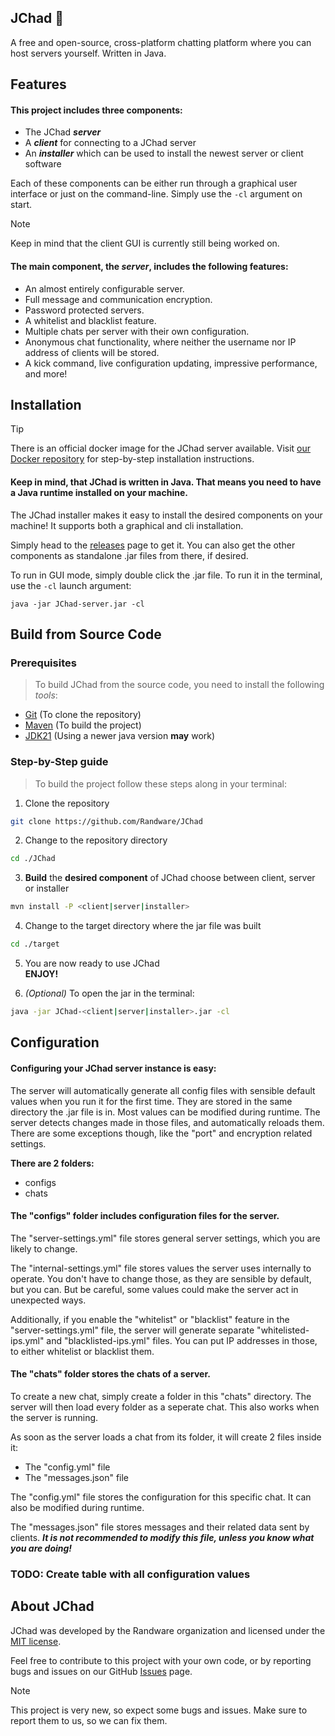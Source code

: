 ## JChad 🗿
A free and open-source, cross-platform chatting platform where you can host servers yourself. Written in Java.

## Features
#### This project includes three components:
- The JChad **_server_**
- A **_client_** for connecting to a JChad server
- An **_installer_** which can be used to install the newest server or client software

Each of these components can be either run through a graphical user interface or just on the command-line.
Simply use the `-cl` argument on start.

> [!NOTE]
> Keep in mind that the client GUI is currently still being worked on.

#### The main component, the **_server_**, includes the following features:
- An almost entirely configurable server.
- Full message and communication encryption.
- Password protected servers.
- A whitelist and blacklist feature.
- Multiple chats per server with their own configuration.
- Anonymous chat functionality, where neither the username nor IP address of clients will be stored.
- A kick command, live configuration updating, impressive performance, and more!

## Installation

> [!TIP]
> There is an official docker image for the JChad server available. 
> Visit [our Docker repository](https://hub.docker.com/r/randware/jchad) for step-by-step installation instructions.

#### Keep in mind, that JChad is written in Java. That means you need to have a Java runtime installed on your machine.

The JChad installer makes it easy to install the desired components on your machine!
It supports both a graphical and cli installation. 

Simply head to the [releases](https://github.com/Randware/JChad/releases) page to get it. You can also get the other components as standalone .jar files from there, if desired.

To run in GUI mode, simply double click the .jar file. To run it in the terminal, use the `-cl` launch argument:

`java -jar JChad-server.jar -cl`

## Build from Source Code

### Prerequisites 

> To build JChad from the source code, you need to install the following _tools_:

  * [Git](https://git-scm.com/downloads) (To clone the repository)
  * [Maven](https://maven.apache.org/install.html) (To build the project)
  * [JDK21](https://www.oracle.com/java/technologies/downloads/#java21) (Using a newer java version **may** work)

### Step-by-Step guide

> To build the project follow these steps along in your terminal:  

1. Clone the repository
```bash
git clone https://github.com/Randware/JChad
```

2. Change to the repository directory
```bash
cd ./JChad
```

3. **Build** the **desired component** of JChad choose between client, server or installer
```bash
mvn install -P <client|server|installer>
```

4. Change to the target directory where the jar file was built
```bash
cd ./target
```

5. You are now ready to use JChad  
  **ENJOY!**

6. _(Optional)_ To open the jar in the terminal:
```bash
java -jar JChad-<client|server|installer>.jar -cl
```

## Configuration
#### Configuring your JChad server instance is easy:
The server will automatically generate all config files with sensible default values when you run it for the first time. They are stored in the same directory the .jar file is in. Most values can be modified during runtime.
The server detects changes made in those files, and automatically reloads them. There are some exceptions though,
like the "port" and encryption related settings.


**There are 2 folders:**
- configs
- chats

#### The "configs" folder includes configuration files for the server. 

The "server-settings.yml" file stores general server settings, which you are likely to change.

The "internal-settings.yml" file stores values the server uses internally to operate. 
You don't have to change those, as they are sensible by default, but you can. But be careful,
some values could make the server act in unexpected ways.

Additionally, if you enable the "whitelist" or "blacklist" feature in the "server-settings.yml" file, the server will generate separate "whitelisted-ips.yml" and "blacklisted-ips.yml" files. You can put IP addresses in those, to either whitelist or blacklist them.

#### The "chats" folder stores the chats of a server.

To create a new chat, simply create a folder in this "chats" directory. The server will then load every folder as a seperate chat. This also works when the server is running.

As soon as the server loads a chat from its folder, it will create 2 files inside it:
- The "config.yml" file
- The "messages.json" file

The "config.yml" file stores the configuration for this specific chat. It can also be modified during runtime.

The "messages.json" file stores messages and their related data sent by clients. 
**_It is not recommended to modify this file, unless you know what you are doing!_**

### TODO: Create table with all configuration values

## About JChad
JChad was developed by the Randware organization and licensed under the [MIT license](https://choosealicense.com/licenses/mit/).

Feel free to contribute to this project with your own code, or by reporting bugs and issues on our GitHub [Issues](https://github.com/Randware/JChad/issues) page.

> [!NOTE]
> This project is very new, so expect some bugs and issues. Make sure to report them to us, so we can fix them.
